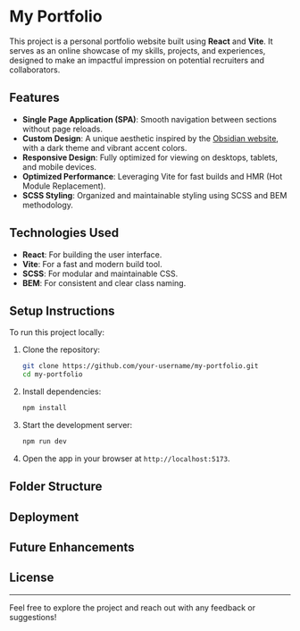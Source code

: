 # My Portfolio

This project is a personal portfolio website built using **React** and **Vite**. It serves as an online showcase of my skills, projects, and experiences, designed to make an impactful impression on potential recruiters and collaborators.

## Features

- **Single Page Application (SPA)**: Smooth navigation between sections without page reloads.
- **Custom Design**: A unique aesthetic inspired by the [Obsidian website](https://obsidian.md/), with a dark theme and vibrant accent colors.
- **Responsive Design**: Fully optimized for viewing on desktops, tablets, and mobile devices.
- **Optimized Performance**: Leveraging Vite for fast builds and HMR (Hot Module Replacement).
- **SCSS Styling**: Organized and maintainable styling using SCSS and BEM methodology.

## Technologies Used

- **React**: For building the user interface.
- **Vite**: For a fast and modern build tool.
- **SCSS**: For modular and maintainable CSS.
- **BEM**: For consistent and clear class naming.

## Setup Instructions

To run this project locally:

1. Clone the repository:

   ```bash
   git clone https://github.com/your-username/my-portfolio.git
   cd my-portfolio
   ```

2. Install dependencies:

   ```bash
   npm install
   ```

3. Start the development server:

   ```bash
   npm run dev
   ```

4. Open the app in your browser at `http://localhost:5173`.

## Folder Structure

<!-- ```
my-portfolio/
├── public/            # Static assets
├── src/
│   ├── components/    # React components
│   ├── styles/        # SCSS files
│   ├── App.jsx        # Main application file
│   └── main.jsx       # React entry point
├── index.html         # HTML entry point
├── vite.config.js     # Vite configuration
└── README.md          # Project documentation
``` -->

## Deployment

<!-- This project is intended to be deployed on platforms like GitHub Pages, Netlify, or Vercel. To build for production:

1. Generate the production build:
   ```bash
   npm run build
   ```

2. Deploy the contents of the `dist/` folder to your chosen hosting platform. -->

## Future Enhancements

<!-- - Add animations for smoother transitions.
- Integrate a contact form with email functionality.
- Include a blog section for sharing insights and updates. -->

## License

<!-- This project is open-source and available under the [MIT License](LICENSE). -->

---

Feel free to explore the project and reach out with any feedback or suggestions!
